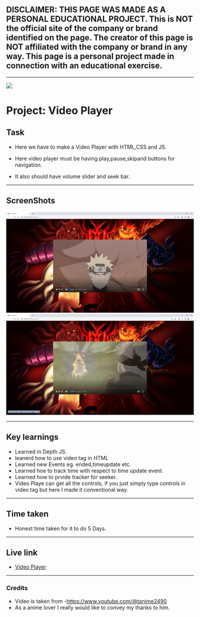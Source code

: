 ## DISCLAIMER: THIS PAGE WAS MADE AS A PERSONAL EDUCATIONAL PROJECT. This is NOT the official site of the company or brand identified on the page. The creator of this page is NOT affiliated with the company or brand in any way. This page is a personal project made in connection with an educational exercise.

---

![](https://img.shields.io/badge/JS-Video_Player-orange)

# Project: Video Player

## Task

- Here we have to make a Video Player with HTML,CSS and JS.

- Here video player must be having play,pause,skipand buttons for navigation.

- It also should have volume slider and seek bar.

---

## ScreenShots

![pic 1](./screenshots/VideoPlayer%20-%20Google%20Chrome%2030-11-2022%2014_05_40.png)
![pic 2](./screenshots/VideoPlayer%20-%20Google%20Chrome%2030-11-2022%2014_06_33.png)

---

## Key learnings

- Learned in Depth JS.
- leanerd how to use video tag in HTML
- Learned new Events eg. ended,timeupdate etc.
- Learned hoe to track time with respect to time update event.
- Learned how to prvide tracker for seeker.
- Video Playe can get all the controls, if you just simply type controls in video tag but here I made it conventional way.

---

## Time taken

- Honest time taken for it to do 5 Days.

---

## Live link

- [Video Player]()

---

### Credits

- Video is taken from -https://www.youtube.com/@tanime2490
- As a anime lover I really would like to convey my thanks to him.
